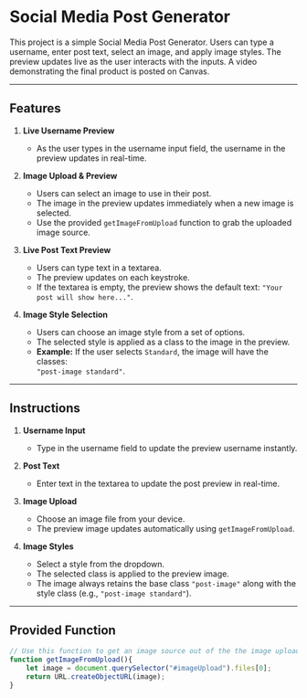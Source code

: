 # Social Media Post Generator

This project is a simple Social Media Post Generator. Users can type a username, enter post text, select an image, and apply image styles. The preview updates live as the user interacts with the inputs. A video demonstrating the final product is posted on Canvas.

---

## Features

1. **Live Username Preview**  
   - As the user types in the username input field, the username in the preview updates in real-time.
   
2. **Image Upload & Preview**  
   - Users can select an image to use in their post.  
   - The image in the preview updates immediately when a new image is selected.  
   - Use the provided `getImageFromUpload` function to grab the uploaded image source.

3. **Live Post Text Preview**  
   - Users can type text in a textarea.  
   - The preview updates on each keystroke.  
   - If the textarea is empty, the preview shows the default text: `"Your post will show here..."`.

4. **Image Style Selection**  
   - Users can choose an image style from a set of options.  
   - The selected style is applied as a class to the image in the preview.  
   - **Example:** If the user selects `Standard`, the image will have the classes:  
     `"post-image standard"`.

---

## Instructions

1. **Username Input**  
   - Type in the username field to update the preview username instantly.

2. **Post Text**  
   - Enter text in the textarea to update the post preview in real-time.

3. **Image Upload**  
   - Choose an image file from your device.  
   - The preview image updates automatically using `getImageFromUpload`.

4. **Image Styles**  
   - Select a style from the dropdown.  
   - The selected class is applied to the preview image.  
   - The image always retains the base class `"post-image"` along with the style class (e.g., `"post-image standard"`).

---

## Provided Function

```javascript
// Use this function to get an image source out of the the image upload box.
function getImageFromUpload(){
    let image = document.querySelector("#imageUpload").files[0];
    return URL.createObjectURL(image);
}

